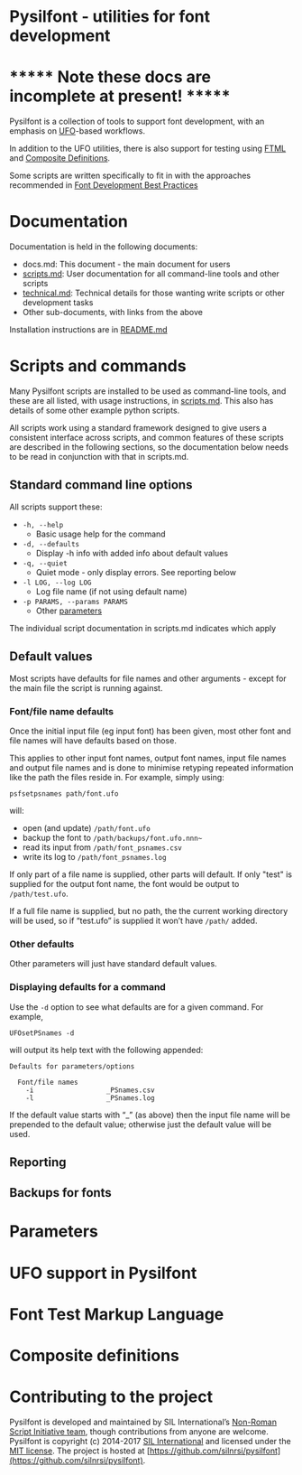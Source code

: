 # Pysilfont - utilities for font development

# ***** Note these docs are incomplete at present! *****

Pysilfont is a collection of tools to support font development, with an emphasis on [UFO](#ufo-support-in-pysilfont)-based workflows.

In addition to the UFO utilities, there is also support for testing using [FTML](#font-test-markup-language) and [Composite Definitions](#linktobeset).

Some scripts are written specifically to fit in with the approaches recommended in [Font Development Best Practices](https://silnrsi.github.io/FDBP/en-US/index.html)

# Documentation

Documentation is held in the following documents:

- docs.md: This document - the main document for users
- [scripts.md](scripts.md): User documentation for all command-line tools and other scripts
- [technical.md](technical.md): Technical details for those wanting write scripts or other development tasks
- Other sub-documents, with links from the above

Installation instructions are in [README.md](../README.md)

# Scripts and commands
Many Pysilfont scripts are installed to be used as command-line tools, and these are all listed, with usage instructions, in [scripts.md](scripts.md).  This also has details of some other example python scripts.

All scripts work using a standard framework designed to give users a consistent interface across scripts, and common features of these scripts are described in the following sections, so the documentation below needs to be read in conjunction with that in scripts.md.

## Standard command line options

All scripts support these:

- `-h, --help`
  - Basic usage help for the command
- `-d, --defaults`
  - Display -h info with added info about default values
- `-q, --quiet`
  - Quiet mode - only display errors.  See reporting below
- `-l LOG, --log LOG`
  - Log file name (if not using default name)
- `-p PARAMS, --params PARAMS`
  - Other [parameters](#parameters)

The individual script documentation in scripts.md indicates which apply

## Default values

Most scripts have defaults for file names and other arguments - except for the main file the script is running against.

### Font/file name defaults

Once the initial input file (eg input font) has been given, most other font and file names will have defaults based on those.

This applies to other input font names, output font names, input file names and output file names and is done to minimise retyping repeated information like the path the files reside in.   For example, simply using:

```
psfsetpsnames path/font.ufo
```
	
will:

- open (and update)	`/path/font.ufo`
- backup the font to `/path/backups/font.ufo.nnn~`
- read its input from `/path/font_psnames.csv`
- write its log to `/path/font_psnames.log`

If only part of a file name is supplied, other parts will default. If only "test" is supplied for the output font name, the font would be output to `/path/test.ufo`.

If a full file name is supplied, but no path, the the current working directory will be used, so if “test.ufo” is supplied it won’t have `/path/` added.

### Other defaults

Other parameters will just have standard default values.

### Displaying defaults for a command

Use the `-d` option to see what defaults are for a given command. For example,

```
UFOsetPSnames -d
```

will output its help text with the following appended:

```
Defaults for parameters/options

  Font/file names
    -i                  _PSnames.csv
    -l                  _PSnames.log
```

If the default value starts with “_” (as above) then the input file name will be prepended to the default value; otherwise just the default value will be used.

## Reporting

## Backups for fonts

# Parameters

# UFO support in Pysilfont

# Font Test Markup Language

# Composite definitions

# Contributing to the project

Pysilfont is developed and maintained by SIL International’s [Non-Roman Script Initiative team](http://scripts.sil.org), though contributions from anyone are welcome. Pysilfont is copyright (c) 2014-2017 [SIL International](http://www.sil.org) and licensed under the [MIT license](http://en.wikipedia.org/wiki/MIT_License). The project is hosted at [https://github.com/silnrsi/pysilfont](https://github.com/silnrsi/pysilfont).
